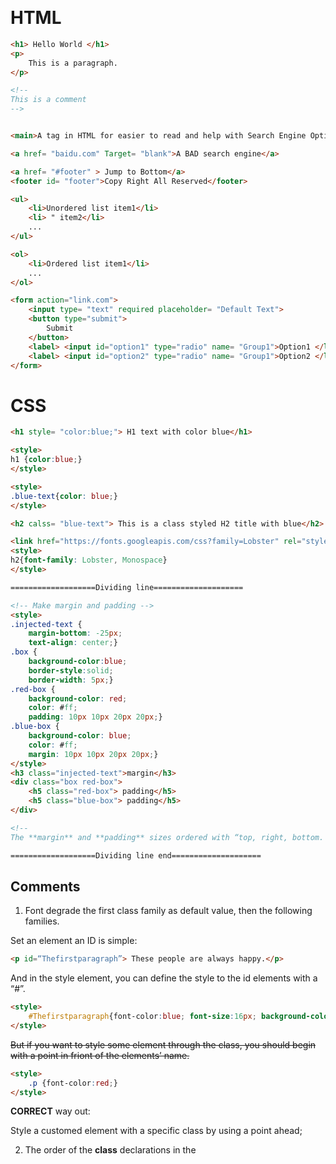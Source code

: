 ​	

# HTML



```html
<h1> Hello World </h1>	
<p>
    This is a paragraph.
</p>

<!--
This is a comment
-->


<main>A tag in HTML for easier to read and help with Search Engine Optimization</main>

<a href= "baidu.com" Target= "blank">A BAD search engine</a>

<a href= "#footer" > Jump to Bottom</a>
<footer id= "footer">Copy Right All Reserved</footer>

<ul>
    <li>Unordered list item1</li>
    <li> " item2</li>
    ...
</ul>

<ol>
    <li>Ordered list item1</li>
    ...
</ol>

<form action="link.com">
    <input type= "text" required placeholder= "Default Text">
    <button type="submit">
        Submit
    </button>
    <label> <input id="option1" type="radio" name= "Group1">Option1 </label> 
    <label> <input id="option2" type="radio" name= "Group1">Option2 </label>
</form>
```

# CSS

```html
<h1 style= "color:blue;"> H1 text with color blue</h1>

<style>
h1 {color:blue;}
</style>

<style>
.blue-text{color: blue;}
</style>

<h2 calss= "blue-text"> This is a class styled H2 title with blue</h2>

<link href="https://fonts.googleapis.com/css?family=Lobster" rel="stylesheet" type='text/css'>
<style>
h2{font-family: Lobster, Monospace}
</style>

===================Dividing line====================

<!-- Make margin and padding -->
<style>
.injected-text {
    margin-bottom: -25px; 
    text-align: center;}
.box {
    background-color:blue; 
    border-style:solid; 
    border-width: 5px;}
.red-box {
    background-color: red;
    color: #ff;
    padding: 10px 10px 20px 20px;}
.blue-box {
    background-color: blue;
    color: #ff;
    margin: 10px 10px 20px 20px;}
</style>
<h3 class="injected-text">margin</h3>
<div class="box red-box">
	<h5 class="red-box"> padding</h5>
	<h5 class="blue-box"> padding</h5>
</div>

<!--
The **margin** and **padding** sizes ordered with “top, right, bottom. left”. -->

===================Dividing line end====================


```

## Comments

1. Font degrade the first class family as default value, then the  following families.

Set an element an ID is simple:

```html
<p id=“Thefirstparagraph”> These people are always happy.</p>
```

And in the style element, you can define the style to the id elements with a “#”.

```html
<style>
    #Thefirstparagraph{font-color:blue; font-size:16px; background-color: gray;}
</style>
```

~~But if you want to style some element through the class, you should begin with a point in friont of the elements’ name.~~ <!--INCORRECT-->

```html
<style>
    .p {font-color:red;}
</style>
```

**CORRECT** way out:

Style a customed element with a specific class by using a point ahead;

2. The order of the **class** declarations in the **<style>** section is what is important. The **subsequent** declaration will always take precedence over the **previous**. Nevertheless, **id** attrbute will always take precedence. **inline** styles make sense with a higher priority level. Then, **!important** stays highest priority.
3. Three methods to style color: 
   * Name of color(e.g. blue);
   * Hex code of color(e.g. #00FF00)
   * Abbreviated hex code (e.g. #F00)
   * RGB values
4. Custom CSS variable and fallback value
5. Inherit CSS variable

```html
<style>@media (max-width:350px) { :root{---penguin-size:200px;}}</style>
```

Style elements like meidia query, use an “@” in style commond to define it.



